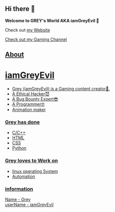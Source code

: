 ## Hi there 👋
**Welcome  to GREY's World AKA iamGreyEvil 🤗**
<p>Check out <a href="https://iamgreyevil.github.io/">my Website</p>
<p>Check out <a href="https://www.youtube.com/@iamGreyEvil">my Gaming Channel</p>
  
## About
# iamGreyEvil
+ Grey (iamGreyEvil) is a Gaming content creator🥱. 
+ A Ethical Hacker😈
+ A Bug Bounty Expert😎
+ A Programmer🤓
+ Animation maker
### Grey has done
+ C/C++
+ HTML
+ CSS
+ Python
### Grey loves to Work on 
+ linux operating System
+ Automation
### information
Name - Grey  
userName - iamGreyEvil
